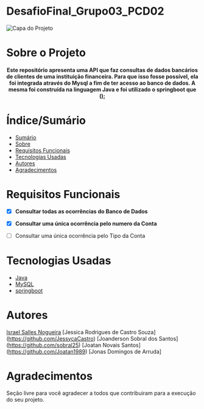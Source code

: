 # DesafioFinal_Grupo03_PCD02


![Capa do Projeto](https://picsum.photos/850/280)

# Sobre o Projeto

<h4 align="center"> 
Este repositório apresenta uma API que faz consultas de dados bancários de clientes de uma instituição financeira. Para que isso fosse possível, ela foi integrada através do Mysql a fim de ter acesso ao banco de dados. A mesma foi construída na linguagem Java e foi utilizado o springboot que ();
</h4>

# Índice/Sumário

* [Sumário](#índice/sumário)
* [Sobre](#sobre-o-projeto)
* [Requisitos Funcionais](#requisitos-funcionais)
* [Tecnologias Usadas](#tecnologias-usadas)
* [Autores](#autores)
* [Agradecimentos](#agradecimentos)


# Requisitos Funcionais 

- [x] **Consultar todas as ocorrências do Banco de Dados**
- [x] **Consultar uma única ocorrência pelo numero da Conta**
- [ ] Consultar uma única ocorrência pelo Tipo da Conta


# Tecnologias Usadas

- [Java](https://flutter.dev/)
- [MySQL](https://nodejs.org/en/)
- [springboot](https://pt-br.reactjs.org/)

# Autores

[Israel Salles Nogueira](https://github.com/GeoIsrael)
[Jessica Rodrigues de Castro Souza] (https://github.com/JessycaCastro)
[Joanderson Sobral dos Santos] (https://github.com/sobral25)
[Joatan Novais Santos] (https://github.com/Joatan1989)
[Jonas Domingos de Arruda]


# Agradecimentos

Seção livre para você agradecer a todos que contribuiram para a execução do seu projeto.
